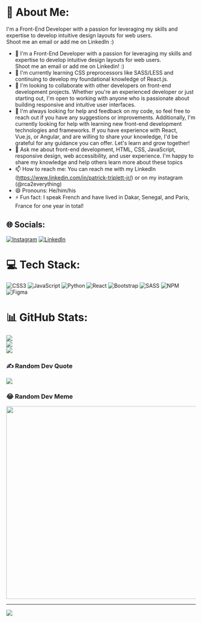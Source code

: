 # 💫 About Me:
I'm a Front-End Developer with a passion for leveraging my skills and expertise to develop intuitive design layouts for web users.<br>Shoot me an email or add me on LinkedIn :)

- 🔭 I'm a Front-End Developer with a passion for leveraging my skills and expertise to develop intuitive design layouts for web users. <br> Shoot me an email or add       me on Linkedin! :)
- 🌱 I'm currently learning CSS preprocessors like SASS/LESS and continuing to develop my foundational knowledge of React.js.
- 👯 I'm looking to collaborate with other developers on front-end development projects. Whether you're an experienced developer or just starting out, I'm open to         working with anyone who is passionate about building responsive and intuitive user interfaces. 
- 🤔 I'm always looking for help and feedback on my code, so feel free to reach out if you have any suggestions or improvements. Additionally, I'm currently looking        for help with learning new front-end development technologies and frameworks. If you have experience with React, Vue.js, or Angular, and are willing to share          your knowledge, I'd be grateful for any guidance you can offer. Let's learn and grow together!
- 💬 Ask me about front-end development, HTML, CSS, JavaScript, responsive design, web accessibility, and user experience. I'm happy to share my knowledge and help        others learn more about these topics
- 📫 How to reach me: You can reach me with my LinkedIn (https://www.linkedin.com/in/patrick-triplett-jr/) or on my instagram (@rca2everything)
- 😄 Pronouns: He/him/his
- ⚡ Fun fact: I speak French and have lived in Dakar, Senegal, and Paris, France for one year in total!


## 🌐 Socials:
[![Instagram](https://img.shields.io/badge/Instagram-%23E4405F.svg?logo=Instagram&logoColor=white)](https://instagram.com/rca2everything) [![LinkedIn](https://img.shields.io/badge/LinkedIn-%230077B5.svg?logo=linkedin&logoColor=white)](https://linkedin.com/in/https://www.linkedin.com/in/patrick-triplett-jr/) 

# 💻 Tech Stack:
![CSS3](https://img.shields.io/badge/css3-%231572B6.svg?style=for-the-badge&logo=css3&logoColor=white) ![JavaScript](https://img.shields.io/badge/javascript-%23323330.svg?style=for-the-badge&logo=javascript&logoColor=%23F7DF1E) ![Python](https://img.shields.io/badge/python-3670A0?style=for-the-badge&logo=python&logoColor=ffdd54) ![React](https://img.shields.io/badge/react-%2320232a.svg?style=for-the-badge&logo=react&logoColor=%2361DAFB) ![Bootstrap](https://img.shields.io/badge/bootstrap-%23563D7C.svg?style=for-the-badge&logo=bootstrap&logoColor=white) ![SASS](https://img.shields.io/badge/SASS-hotpink.svg?style=for-the-badge&logo=SASS&logoColor=white) ![NPM](https://img.shields.io/badge/NPM-%23000000.svg?style=for-the-badge&logo=npm&logoColor=white) 	![Figma](https://img.shields.io/badge/figma-%23F24E1E.svg?style=for-the-badge&logo=figma&logoColor=white)
# 📊 GitHub Stats:
![](https://github-readme-stats.vercel.app/api?username=triplettpatrick&theme=dark&hide_border=false&include_all_commits=false&count_private=false)<br/>
![](https://github-readme-streak-stats.herokuapp.com/?user=triplettpatrick&theme=dark&hide_border=false)<br/>
![](https://github-readme-stats.vercel.app/api/top-langs/?username=triplettpatrick&theme=dark&hide_border=false&include_all_commits=false&count_private=false&layout=compact)

### ✍️ Random Dev Quote
![](https://quotes-github-readme.vercel.app/api?type=horizontal&theme=radical)

### 😂 Random Dev Meme
<img src="https://rm.up.railway.app/" width="512px"/>

---
[![](https://visitcount.itsvg.in/api?id=triplettpatrick&icon=0&color=0)](https://visitcount.itsvg.in)

<!-- Proudly created with GPRM ( https://gprm.itsvg.in ) -->
